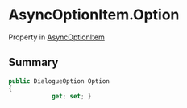 # AsyncOptionItem.Option

Property in [AsyncOptionItem](/docs/api/csharp/yarn.unity.asyncoptionitem.md)

## Summary



```csharp
public DialogueOption Option
{
            get; set; }
```


